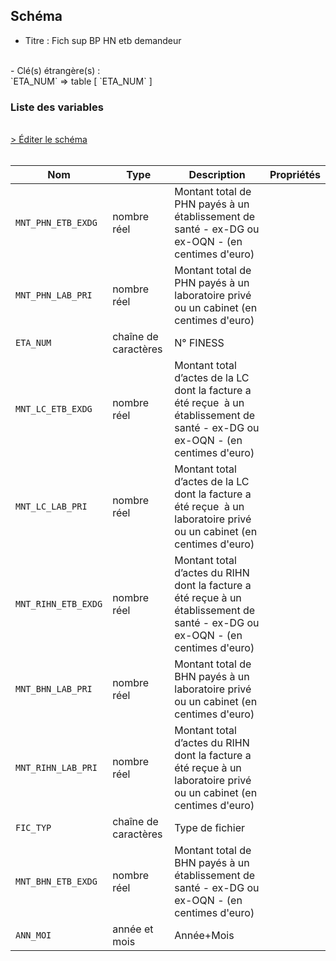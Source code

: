 ## Schéma

- Titre : Fich sup BP HN etb demandeur
<br />
- Clé(s) étrangère(s) : <br />
`ETA_NUM` => table <PreviewPage text="T_MCOaaE" link="/tables/T_MCOaaE" /> [ `ETA_NUM` ]<br />

### Liste des variables
<br />
<div>
    <a href="https://gitlab.com/healthdatahub/schema-snds/edit/master/schemas/PMSI/PMSI%20MCO/T_MCOaaSUP_BPHNC.json"  
    arget="_blank" rel="noopener noreferrer">> Éditer le schéma</a>
    <OutboundLink />
</div>
<br />

Nom|Type|Description|Propriétés
-|-|-|-
`MNT_PHN_ETB_EXDG`|nombre réel|Montant total de PHN payés à un établissement de santé - ex-DG ou ex-OQN - (en centimes d&#x27;euro)||
`MNT_PHN_LAB_PRI`|nombre réel|Montant total de PHN payés à un laboratoire privé ou un cabinet (en centimes d&#x27;euro)||
`ETA_NUM`|chaîne de caractères|N° FINESS||
`MNT_LC_ETB_EXDG`|nombre réel|Montant total d’actes de la LC dont la facture a été reçue  à un établissement de santé - ex-DG ou ex-OQN - (en centimes d&#x27;euro)||
`MNT_LC_LAB_PRI`|nombre réel|Montant total d’actes de la LC dont la facture a été reçue  à un laboratoire privé ou un cabinet (en centimes d&#x27;euro)||
`MNT_RIHN_ETB_EXDG`|nombre réel|Montant total d’actes du RIHN dont la facture a été reçue à un établissement de santé - ex-DG ou ex-OQN - (en centimes d&#x27;euro)||
`MNT_BHN_LAB_PRI`|nombre réel|Montant total de BHN payés à un laboratoire privé ou un cabinet (en centimes d&#x27;euro)||
`MNT_RIHN_LAB_PRI`|nombre réel|Montant total d’actes du RIHN dont la facture a été reçue à un laboratoire privé ou un cabinet (en centimes d&#x27;euro)||
`FIC_TYP`|chaîne de caractères|Type de fichier||
`MNT_BHN_ETB_EXDG`|nombre réel|Montant total de BHN payés à un établissement de santé - ex-DG ou ex-OQN - (en centimes d&#x27;euro)||
`ANN_MOI`|année et mois|Année+Mois||

